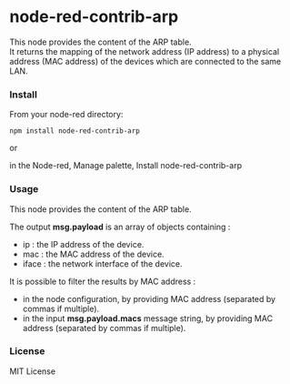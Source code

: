 # node-red-contrib-arp

This node provides the content of the ARP table.<br>
It returns the mapping of the network address (IP address) to a physical address (MAC address) of the devices which are connected to the same LAN.

### Install

From your node-red directory:

    npm install node-red-contrib-arp
    
or
    
in the Node-red, Manage palette, Install node-red-contrib-arp



### Usage


This node provides the content of the ARP table.

The output **msg.payload** is an array of objects containing : <br>

- ip : the IP address of the device.
- mac : the MAC address of the device.
- iface : the network interface of the device.

It is possible to filter the results by MAC address :<br>

- in the node configuration, by providing MAC address (separated by commas if multiple).
- in the input **msg.payload.macs** message string, by providing MAC address (separated by commas if multiple).

### License 

MIT License
     
